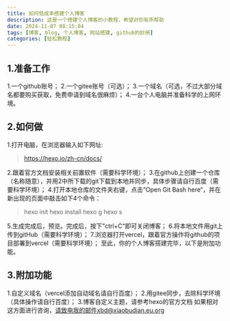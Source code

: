 ```yaml
---
title: 如何低成本搭建个人博客
description: 这是一个搭建个人博客的小教程，希望对你有所帮助
date: 2024-11-07 08:15:04
tags: [博客, blog, 个人博客, 网站搭建, github的妙用]
categories: [轻松教程]
---
```


## 1.准备工作
1.一个github账号；
2.一个gitee账号（可选）；
3.一个域名（可选，不过大部分域名都要购买获取，免费申请到域名很麻烦）；
4.一台个人电脑并准备科学的上网环境。
## 2.如何做
1.打开电脑，在浏览器输入如下网址:
> https://hexo.io/zh-cn/docs/

2.跟着官方文档安装相关前置软件（需要科学环境）；
3.在github上创建一个仓库（名称随意），并用2中所下载的git下载到本地并同步，具体步骤请自行百度（需要科学环境）；
4.打开本地仓库的文件夹右键，点击”Open Git Bash here“，并在新出现的页面中敲击如下4个命令：
> hexo init
> hexo install
> hexo g
> hexo s

5.生成完成后，预览。完成后，按下”ctrl+C“即可关闭博客；
6.将本地文件用git上传到gitHub（需要科学环境）；
7.浏览器打开vercel，跟着官方操作将github的项目部署到vercel（需要科学环境）；
至此，你的个人博客搭建完毕，以下是附加功能。
## 3.附加功能
1.自定义域名（vercel添加自动域名请自行百度）；
2.用gitee同步，去除科学环境（具体操作请自行百度）；
3.博客自定义主题，请参考hexo的官方文档
如果相对这方面进行咨询，请致电我的邮件xbd@xiaobudian.eu.org
